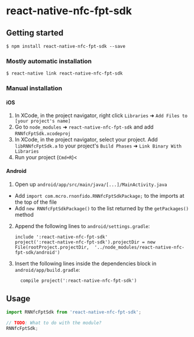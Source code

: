 
# react-native-nfc-fpt-sdk

## Getting started

`$ npm install react-native-nfc-fpt-sdk --save`

### Mostly automatic installation

`$ react-native link react-native-nfc-fpt-sdk`

### Manual installation


#### iOS

1. In XCode, in the project navigator, right click `Libraries` ➜ `Add Files to [your project's name]`
2. Go to `node_modules` ➜ `react-native-nfc-fpt-sdk` and add `RNNfcFptSdk.xcodeproj`
3. In XCode, in the project navigator, select your project. Add `libRNNfcFptSdk.a` to your project's `Build Phases` ➜ `Link Binary With Libraries`
4. Run your project (`Cmd+R`)<

#### Android

1. Open up `android/app/src/main/java/[...]/MainActivity.java`
  - Add `import com.mcro.rnonfido.RNNfcFptSdkPackage;` to the imports at the top of the file
  - Add `new RNNfcFptSdkPackage()` to the list returned by the `getPackages()` method
2. Append the following lines to `android/settings.gradle`:
  	```
  	include ':react-native-nfc-fpt-sdk'
  	project(':react-native-nfc-fpt-sdk').projectDir = new File(rootProject.projectDir, 	'../node_modules/react-native-nfc-fpt-sdk/android')
  	```
3. Insert the following lines inside the dependencies block in `android/app/build.gradle`:
  	```
      compile project(':react-native-nfc-fpt-sdk')
  	```


## Usage
```javascript
import RNNfcFptSdk from 'react-native-nfc-fpt-sdk';

// TODO: What to do with the module?
RNNfcFptSdk;
```
  